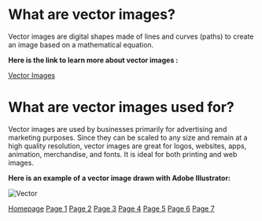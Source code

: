 # What are vector images?
Vector images are digital shapes made of lines and curves (paths) to create an image based on a mathematical equation.

**Here is the link to learn more about vector images :**

[Vector Images](https://youtu.be/ovZxjAtGDFo)

# What are vector images used for?

Vector images are used by businesses primarily for advertising and marketing purposes. Since they can be scaled to any size and remain at a high quality resolution, vector
images are great for logos, websites, apps, animation, merchandise, and fonts. It is ideal for both printing and web images.

**Here is an example of a vector image drawn with Adobe Illustrator:**

![Vector](https://user-images.githubusercontent.com/89413296/145122593-89705ae9-f866-4c08-a238-25aeb0c43d96.PNG)

[Homepage](README.md) [Page 1](page1.md) [Page 2](page2.md) [Page 3](page3.md) [Page 4](page4.md) [Page 5](page5.md) [Page 6](page6.md) [Page 7](page7.md)
